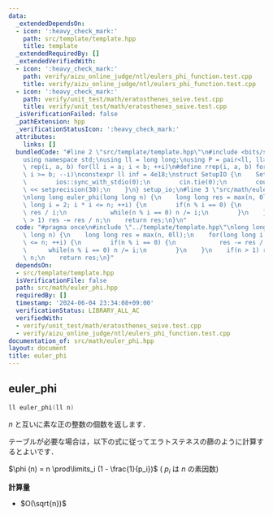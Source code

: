 ```yaml
---
data:
  _extendedDependsOn:
  - icon: ':heavy_check_mark:'
    path: src/template/template.hpp
    title: template
  _extendedRequiredBy: []
  _extendedVerifiedWith:
  - icon: ':heavy_check_mark:'
    path: verify/aizu_online_judge/ntl/eulers_phi_function.test.cpp
    title: verify/aizu_online_judge/ntl/eulers_phi_function.test.cpp
  - icon: ':heavy_check_mark:'
    path: verify/unit_test/math/eratosthenes_seive.test.cpp
    title: verify/unit_test/math/eratosthenes_seive.test.cpp
  _isVerificationFailed: false
  _pathExtension: hpp
  _verificationStatusIcon: ':heavy_check_mark:'
  attributes:
    links: []
  bundledCode: "#line 2 \"src/template/template.hpp\"\n#include <bits/stdc++.h>\n\
    using namespace std;\nusing ll = long long;\nusing P = pair<ll, ll>;\n#define\
    \ rep(i, a, b) for(ll i = a; i < b; ++i)\n#define rrep(i, a, b) for(ll i = a;\
    \ i >= b; --i)\nconstexpr ll inf = 4e18;\nstruct SetupIO {\n    SetupIO() {\n\
    \        ios::sync_with_stdio(0);\n        cin.tie(0);\n        cout << fixed\
    \ << setprecision(30);\n    }\n} setup_io;\n#line 3 \"src/math/euler_phi.hpp\"\
    \nlong long euler_phi(long long n) {\n    long long res = max(n, 0ll);\n    for(long\
    \ long i = 2; i * i <= n; ++i) {\n        if(n % i == 0) {\n            res -=\
    \ res / i;\n            while(n % i == 0) n /= i;\n        }\n    }\n    if(n\
    \ > 1) res -= res / n;\n    return res;\n}\n"
  code: "#pragma once\n#include \"../template/template.hpp\"\nlong long euler_phi(long\
    \ long n) {\n    long long res = max(n, 0ll);\n    for(long long i = 2; i * i\
    \ <= n; ++i) {\n        if(n % i == 0) {\n            res -= res / i;\n      \
    \      while(n % i == 0) n /= i;\n        }\n    }\n    if(n > 1) res -= res /\
    \ n;\n    return res;\n}"
  dependsOn:
  - src/template/template.hpp
  isVerificationFile: false
  path: src/math/euler_phi.hpp
  requiredBy: []
  timestamp: '2024-06-04 23:34:08+09:00'
  verificationStatus: LIBRARY_ALL_AC
  verifiedWith:
  - verify/unit_test/math/eratosthenes_seive.test.cpp
  - verify/aizu_online_judge/ntl/eulers_phi_function.test.cpp
documentation_of: src/math/euler_phi.hpp
layout: document
title: euler_phi
---
```


## euler_phi

```cpp
ll euler_phi(ll n)
```

$n$ と互いに素な正の整数の個数を返します．

テーブルが必要な場合は，以下の式に従ってエラトステネスの篩のように計算するとよいです．

$\phi (n) = n \prod\limits_i (1 - \frac{1}{p_i})$ ( $p_i$ は $n$ の素因数)

**計算量**

- $O(\sqrt{n})$